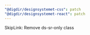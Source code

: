 ```yaml
---
"@digdir/designsystemet-css": patch
"@digdir/designsystemet-react": patch
---
```


SkipLink: Remove ds-sr-only class
